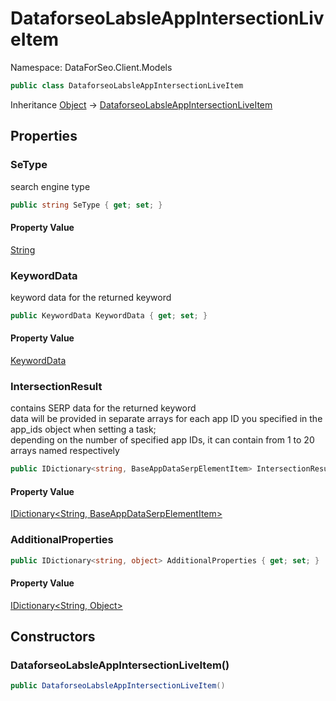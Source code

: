 # DataforseoLabsleAppIntersectionLiveItem

Namespace: DataForSeo.Client.Models

```csharp
public class DataforseoLabsleAppIntersectionLiveItem
```

Inheritance [Object](https://docs.microsoft.com/en-us/dotnet/api/system.object) → [DataforseoLabsleAppIntersectionLiveItem](./dataforseo.client.models.dataforseolabsleappintersectionliveitem.md)

## Properties

### **SeType**

search engine type

```csharp
public string SeType { get; set; }
```

#### Property Value

[String](https://docs.microsoft.com/en-us/dotnet/api/system.string)<br>

### **KeywordData**

keyword data for the returned keyword

```csharp
public KeywordData KeywordData { get; set; }
```

#### Property Value

[KeywordData](./dataforseo.client.models.keyworddata.md)<br>

### **IntersectionResult**

contains SERP data for the returned keyword
 <br>data will be provided in separate arrays for each app ID you specified in the app_ids object when setting a task;
 <br>depending on the number of specified app IDs, it can contain from 1 to 20 arrays named respectively

```csharp
public IDictionary<string, BaseAppDataSerpElementItem> IntersectionResult { get; set; }
```

#### Property Value

[IDictionary&lt;String, BaseAppDataSerpElementItem&gt;](https://docs.microsoft.com/en-us/dotnet/api/system.collections.generic.idictionary-2)<br>

### **AdditionalProperties**

```csharp
public IDictionary<string, object> AdditionalProperties { get; set; }
```

#### Property Value

[IDictionary&lt;String, Object&gt;](https://docs.microsoft.com/en-us/dotnet/api/system.collections.generic.idictionary-2)<br>

## Constructors

### **DataforseoLabsleAppIntersectionLiveItem()**

```csharp
public DataforseoLabsleAppIntersectionLiveItem()
```
